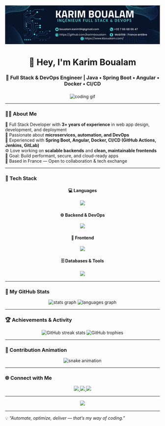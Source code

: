 <p align="center">
  <img src="https://raw.githubusercontent.com/karimboualam/karimboualam/main/banner.png" alt="Karim Boualam - Full Stack & DevOps Engineer" />
</p>

<h1 align="center">👋 Hey, I'm Karim Boualam</h1>
<h3 align="center">🚀 Full Stack & DevOps Engineer | Java • Spring Boot • Angular • Docker • CI/CD</h3>

###

<p align="center">
  <img src="https://media.giphy.com/media/M9gbBd9nbDrOTu1Mqx/giphy.gif" height="150" alt="coding gif"/>
</p>

---

### 👨‍💻 About Me

💼 Full Stack Developer with **3+ years of experience** in web app design, development, and deployment  
🧩 Passionate about **microservices, automation, and DevOps**  
🐳 Experienced with **Spring Boot, Angular, Docker, CI/CD (GitHub Actions, Jenkins, GitLab)**  
⚙️ Love working on **scalable backends** and **clean, maintainable frontends**  
🎯 Goal: Build performant, secure, and cloud-ready apps  
📍 Based in France — Open to collaboration & tech exchange  

---

### 🧠 Tech Stack

<div align="center">
  
#### 💻 Languages  
<img src="https://skillicons.dev/icons?i=java,python,cs,js,ts" height="45" />

#### ⚙️ Backend & DevOps  
<img src="https://skillicons.dev/icons?i=spring,dotnet,docker,kubernetes,jenkins,githubactions,gitlab" height="45" />

#### 🎨 Frontend  
<img src="https://skillicons.dev/icons?i=angular,react,bootstrap,html,css" height="45" />

#### 🗄️ Databases & Tools  
<img src="https://skillicons.dev/icons?i=mysql,mongodb,postman,figma,idea,vscode" height="45" />

</div>

---

### 🚀 My GitHub Stats

<div align="center">
  <img src="https://github-readme-stats.vercel.app/api?username=karimboualam&show_icons=true&theme=radical" height="150" alt="stats graph" />
  <img src="https://github-readme-stats.vercel.app/api/top-langs/?username=karimboualam&layout=compact&theme=radical" height="150" alt="languages graph" />
</div>

---

### 🏆 Achievements & Activity

<div align="center">
  <img src="https://streak-stats.demolab.com?user=karimboualam&theme=radical&hide_border=false" height="180" alt="GitHub streak stats" />
  <img src="https://github-profile-trophy.vercel.app/?username=karimboualam&theme=radical&no-frame=false&no-bg=true&margin-w=8" height="180" alt="GitHub trophies" />
</div>

---

### 🐍 Contribution Animation

<p align="center">
  <img src="https://raw.githubusercontent.com/karimboualam/karimboualam/output/github-contribution-grid-snake-dark.svg" alt="snake animation" />
</p>

---

### 🌐 Connect with Me

<div align="center">
  <a href="https://www.linkedin.com/in/karim-boualam/" target="_blank">
    <img src="https://img.shields.io/static/v1?message=LinkedIn&logo=linkedin&label=&color=0077B5&logoColor=white&style=for-the-badge" height="30" />
  </a>
  <a href="mailto:boualam.karim94@gmail.com">
    <img src="https://img.shields.io/static/v1?message=Email&logo=gmail&label=&color=D14836&logoColor=white&style=for-the-badge" height="30" />
  </a>
  <a href="https://github.com/karimboualam">
    <img src="https://img.shields.io/static/v1?message=GitHub&logo=github&label=&color=181717&logoColor=white&style=for-the-badge" height="30" />
  </a>
</div>

---

<div align="center">
  <img src="https://visitor-badge.laobi.icu/badge?page_id=karimboualam.karimboualam" />
</div>

---

💡 *“Automate, optimize, deliver — that’s my way of coding.”*
